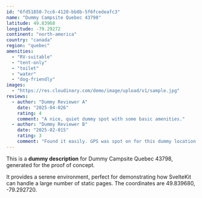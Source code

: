 ```yaml
---
id: "6fd51850-7cc6-4120-bb8b-5f6fcedeafc3"
name: "Dummy Campsite Quebec 43798"
latitude: 49.83968
longitude: -79.29272
continent: "north-america"
country: "canada"
region: "quebec"
amenities:
  - "RV-suitable"
  - "tent-only"
  - "toilet"
  - "water"
  - "dog-friendly"
images:
  - "https://res.cloudinary.com/demo/image/upload/v1/sample.jpg"
reviews:
  - author: "Dummy Reviewer A"
    date: "2025-04-026"
    rating: 4
    comment: "A nice, quiet dummy spot with some basic amenities."
  - author: "Dummy Reviewer B"
    date: "2025-02-015"
    rating: 3
    comment: "Found it easily. GPS was spot on for this dummy location."
---
```


This is a **dummy description** for Dummy Campsite Quebec 43798, generated for the proof of concept.

It provides a serene environment, perfect for demonstrating how SvelteKit can handle a large number of static pages. The coordinates are 49.839680, -79.292720.
